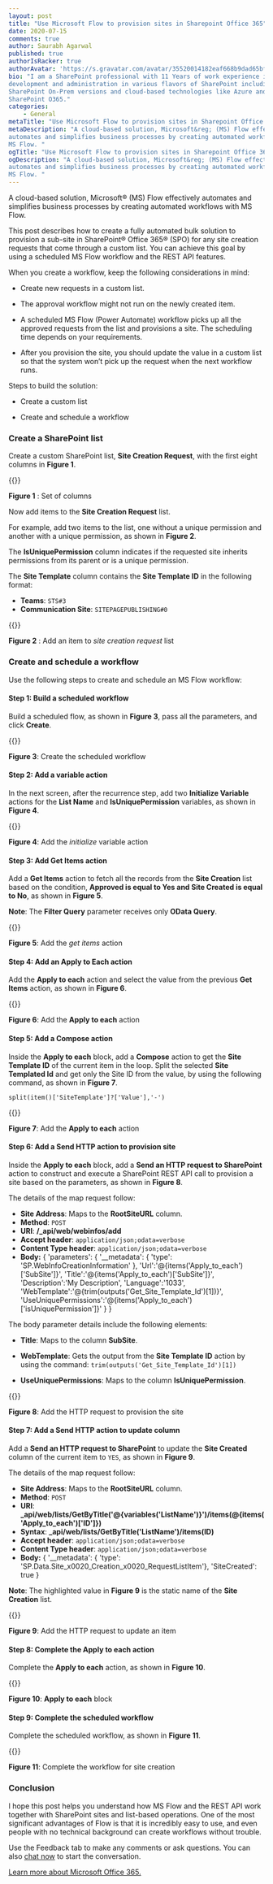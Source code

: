 ```yaml
---
layout: post
title: "Use Microsoft Flow to provision sites in Sharepoint Office 365"
date: 2020-07-15
comments: true
author: Saurabh Agarwal
published: true
authorIsRacker: true
authorAvatar: 'https://s.gravatar.com/avatar/35520014182eaf668b9dad65bfc38c62'
bio: "I am a SharePoint professional with 11 Years of work experience in
development and administration in various flavors of SharePoint including
SharePoint On-Prem versions and cloud-based technologies like Azure and
SharePoint O365."
categories:
    - General
metaTitle: "Use Microsoft Flow to provision sites in Sharepoint Office 365"
metaDescription: "A cloud-based solution, Microsoft&reg; (MS) Flow effectively
automates and simplifies business processes by creating automated workflows with
MS Flow. "
ogTitle: "Use Microsoft Flow to provision sites in Sharepoint Office 365"
ogDescription: "A cloud-based solution, Microsoft&reg; (MS) Flow effectively
automates and simplifies business processes by creating automated workflows with
MS Flow. "
---
```


A cloud-based solution, Microsoft&reg; (MS) Flow effectively automates and
simplifies business processes by creating automated workflows with MS Flow.

<!--more-->

This post describes how to create a fully automated bulk solution to provision
a sub-site in SharePoint&reg; Office 365&reg; (SPO) for any site creation
requests that come through a custom list. You can achieve this goal by using a
scheduled MS Flow workflow and the REST API features.

When you create a workflow, keep the following considerations in mind:

- Create new requests in a custom list.

- The approval workflow might not run on the newly created item.

- A scheduled MS Flow (Power Automate) workflow picks up all the approved
  requests from the list and provisions a site. The scheduling time depends on
  your requirements.

- After you provision the site, you should update the value in a custom list
  so that the system won’t pick up the request when the next workflow runs.

Steps to build the solution:

- Create a custom list

- Create and schedule a workflow

### Create a SharePoint list

Create a custom SharePoint list, **Site Creation Request**, with the first eight
columns in **Figure 1**.

{{<img src="Picture1.png" alt="" title="">}}

**Figure 1** : Set of columns

Now add items to the **Site Creation Request** list.

For example, add two items to the list, one without a unique permission and
another with a unique permission, as shown in **Figure 2**.

The **IsUniquePermission** column indicates if the requested site inherits
permissions from its parent or is a unique permission.

The **Site Template** column contains the **Site Template ID** in the following
format:

- **Teams**: `STS#3`
- **Communication Site**: `SITEPAGEPUBLISHING#0`

{{<img src="Picture2.png" alt="" title="">}}


**Figure 2** : Add an item to *site creation request* list

### Create and schedule a workflow

Use the following steps to create and schedule an MS Flow workflow:

#### Step 1: Build a scheduled workflow

Build a scheduled flow, as shown in **Figure 3**, pass all the parameters, and
click **Create**.

{{<img src="Picture3.png" alt="" title="">}}


**Figure 3**: Create the scheduled workflow

#### Step 2: Add a variable action

In the next screen, after the recurrence step, add two **Initialize Variable**
actions for the **List Name** and **IsUniquePermission** variables, as shown in
**Figure 4**.

{{<img src="Picture4.png" alt="" title="">}}

**Figure 4**: Add the *initialize* variable action

#### Step 3: Add Get Items action

Add a **Get Items** action to fetch all the records from the **Site Creation**
list based on the condition, **Approved is equal to Yes and Site Created is equal
to No**, as shown in **Figure  5**.

**Note**: The **Filter Query** parameter receives only **OData Query**.

{{<img src="Picture5.png" alt="" title="">}}

**Figure 5**: Add the *get items* action

#### Step 4: Add an Apply to Each action

Add the **Apply to each** action and select the value from the previous
**Get Items** action, as shown in **Figure 6**.

{{<img src="Picture6.png" alt="" title="">}}


**Figure 6**: Add the **Apply to each** action

#### Step 5: Add a Compose action

Inside the **Apply to each** block, add a **Compose** action to get the
**Site Template ID** of the current item in the loop. Split the selected
**Site Templated Id** and get only the Site ID from the value, by using the
following command, as shown in **Figure 7**.

    split(item()['SiteTemplate']?['Value'],'-')

{{<img src="Picture7.png" alt="" title="">}}


**Figure 7**: Add the **Apply to each** action

#### Step 6: Add a Send HTTP action to provision site

Inside the **Apply to each** block, add a **Send an HTTP request to SharePoint**
action to construct and execute a SharePoint REST API call to provision a site
based on the parameters, as shown in **Figure 8**.

The details of the map request follow:

- **Site Address**: Maps to the **RootSiteURL** column.
- **Method**: `POST`
- **URI**: **/_api/web/webinfos/add**
- **Accept header**: `application/json;odata=verbose`
- **Content Type header**: `application/json;odata=verbose`
- **Body:**
        { 'parameters':
        { '__metadata':
        { 'type': 'SP.WebInfoCreationInformation' },
          'Url':'@{items('Apply_to_each')['SubSite']}',
          'Title':'@{items('Apply_to_each')['SubSite']}',
          'Description':'My Description',
          'Language':'1033',
          'WebTemplate':'@{trim(outputs('Get_Site_Template_Id')[1])}',
          'UseUniquePermissions':'@{items('Apply_to_each')['isUniquePermission']}'
        }
        }

The body parameter details include the following elements:

- **Title**: Maps to the column **SubSite**.

- **WebTemplate**: Gets the output from the **Site Template ID** action by using
  the command: `trim(outputs('Get_Site_Template_Id')[1])`

- **UseUniquePermissions**:  Maps to the column **IsUniquePermission**.

{{<img src="Picture8.png" alt="" title="">}}


**Figure 8**: Add the HTTP request to provision the site

#### Step 7: Add a Send HTTP action to update column

Add a **Send an HTTP request to SharePoint** to update the **Site Created**
column of the current item to `YES`, as shown in **Figure 9**.

The details of the map request follow:

- **Site Address**: Maps to the **RootSiteURL** column.
- **Method**: `POST`
- **URI**: **_api/web/lists/GetByTitle('@{variables('ListName')}')/items(@{items('Apply_to_each')['ID']})**
- **Syntax**: **_api/web/lists/GetByTitle('ListName')/items(ID)**
- **Accept header**: `application/json;odata=verbose`
- **Content Type header**: `application/json;odata=verbose`
- **Body:**
        { '__metadata':
        { 'type': 'SP.Data.Site_x0020_Creation_x0020_RequestListItem'},
        'SiteCreated': true
        }

**Note**: The highlighted value in **Figure 9** is the static name of the
**Site Creation** list.

{{<img src="Picture9.png" alt="" title="">}}


**Figure 9**: Add the HTTP request to update an item

#### Step 8: Complete the Apply to each action

Complete the **Apply to each** action, as shown in **Figure 10**.

{{<img src="Picture10.png" alt="" title="">}}


**Figure 10**: **Apply to each** block

#### Step 9: Complete the scheduled workflow

Complete the scheduled workflow, as shown in **Figure 11**.

{{<img src="Picture11.png" alt="" title="">}}


**Figure 11**: Complete the workflow for site creation

### Conclusion

I hope this post helps you understand how MS Flow and the REST API work together
with SharePoint sites and list-based operations. One of the most significant
advantages of Flow is that it is incredibly easy to use, and even people with
no technical background can create workflows without trouble.

Use the Feedback tab to make any comments or ask questions. You can also
[chat now](https://www.rackspace.com/#chat) to start the conversation.

<a class="cta blue" id="cta" href="https://www.rackspace.com/microsoft/office-365">Learn more about Microsoft Office 365.</a>
